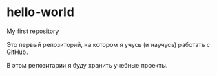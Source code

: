 # hello-world
My first repository

Это первый репозиторий, на котором я учусь (и научусь) работать с GitHub. 

В этом репозитарии я буду хранить учебные проекты. 
